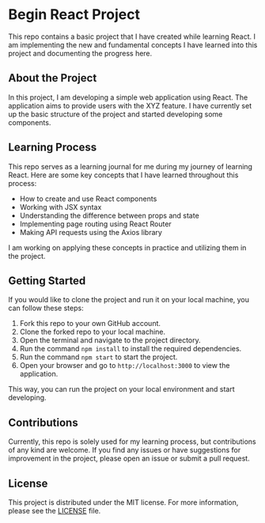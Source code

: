 
# Begin React Project

This repo contains a basic project that I have created while learning React. I am implementing the new and fundamental concepts I have learned into this project and documenting the progress here.

## About the Project

In this project, I am developing a simple web application using React. The application aims to provide users with the XYZ feature. I have currently set up the basic structure of the project and started developing some components.

## Learning Process

This repo serves as a learning journal for me during my journey of learning React. Here are some key concepts that I have learned throughout this process:

- How to create and use React components
- Working with JSX syntax
- Understanding the difference between props and state
- Implementing page routing using React Router
- Making API requests using the Axios library

I am working on applying these concepts in practice and utilizing them in the project.

## Getting Started

If you would like to clone the project and run it on your local machine, you can follow these steps:

1. Fork this repo to your own GitHub account.
2. Clone the forked repo to your local machine.
3. Open the terminal and navigate to the project directory.
4. Run the command `npm install` to install the required dependencies.
5. Run the command `npm start` to start the project.
6. Open your browser and go to `http://localhost:3000` to view the application.

This way, you can run the project on your local environment and start developing.

## Contributions

Currently, this repo is solely used for my learning process, but contributions of any kind are welcome. If you find any issues or have suggestions for improvement in the project, please open an issue or submit a pull request.

## License

This project is distributed under the MIT license. For more information, please see the [LICENSE](LICENSE) file.

